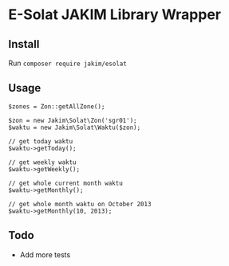 # E-Solat JAKIM Library Wrapper

## Install

Run `composer require jakim/esolat`

## Usage

    $zones = Zon::getAllZone();

    $zon = new Jakim\Solat\Zon('sgr01');
    $waktu = new Jakim\Solat\Waktu($zon);

    // get today waktu
    $waktu->getToday();

    // get weekly waktu
    $waktu->getWeekly();

    // get whole current month waktu
    $waktu->getMonthly();

    // get whole month waktu on October 2013
    $waktu->getMonthly(10, 2013);

## Todo
* Add more tests
